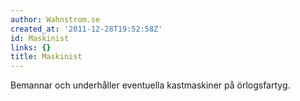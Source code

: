 ```yaml
---
author: Wahnstrom.se
created_at: '2011-12-28T19:52:58Z'
id: Maskinist
links: {}
title: Maskinist
---
```


Bemannar och underhåller eventuella kastmaskiner på örlogsfartyg.
